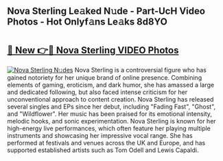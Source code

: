 ## Nova Sterling Le𝚊ked N𝚞de - Part-UcH Video Photos - Hot Onlyf𝚊ns Le𝚊ks 8d8YO

# <h2><a href="http://ac4662.deff.icu/?id=Nova+Sterling">🔗 New 👉🔴 Nova Sterling VIDEO Photos</a></h2>

[![Nova Sterling N𝚞des](https://i.imgur.com/rIISA9y.gif)](http://ac4662.deff.icu/?id=Nova+Sterling)
Nova Sterling is a controversial figure who has gained notoriety for her unique brand of online presence. Combining elements of gaming, eroticism, and dark humor, she has amassed a large and dedicated following, but also faced intense criticism for her unconventional approach to content creation. Nova Sterling has released several singles and EPs since her debut, including "Fading Fast", "Ghost", and "Wildflower". Her music has been praised for its emotional intensity, melodic hooks, and sonic experimentation. Nova Sterling is known for her high-energy live performances, which often feature her playing multiple instruments and showcasing her impressive vocal range. She has performed at festivals and venues across the UK and Europe, and has supported established artists such as Tom Odell and Lewis Capaldi.
